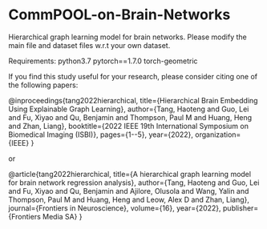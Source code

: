# CommPOOL-on-Brain-Networks
Hierarchical graph learning model for brain networks. Please modify the main file and dataset files w.r.t your own dataset. 



Requirements:
python3.7
pytorch==1.7.0
torch-geometric


If you find this study useful for your research, please consider citing one of the following papers:

@inproceedings{tang2022hierarchical,
  title={Hierarchical Brain Embedding Using Explainable Graph Learning},
  author={Tang, Haoteng and Guo, Lei and Fu, Xiyao and Qu, Benjamin and Thompson, Paul M and Huang, Heng and Zhan, Liang},
  booktitle={2022 IEEE 19th International Symposium on Biomedical Imaging (ISBI)},
  pages={1--5},
  year={2022},
  organization={IEEE} 
}

or

@article{tang2022hierarchical,
  title={A hierarchical graph learning model for brain network regression analysis},
  author={Tang, Haoteng and Guo, Lei and Fu, Xiyao and Qu, Benjamin and Ajilore, Olusola and Wang, Yalin and Thompson, Paul M and Huang, Heng and Leow, Alex D and Zhan, Liang},
  journal={Frontiers in Neuroscience},
  volume={16},
  year={2022},
  publisher={Frontiers Media SA}
}

